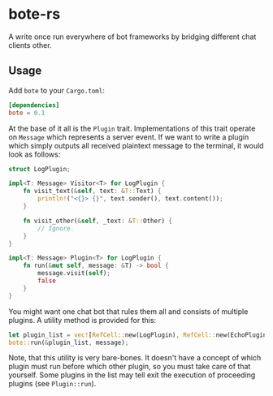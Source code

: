 # bote-rs
A write once run everywhere of bot frameworks by bridging different chat clients other.

## Usage
Add `bote` to your `Cargo.toml`:
```toml
[dependencies]
bote = 0.1
```

At the base of it all is the `Plugin` trait. Implementations of this trait operate on `Message` which represents a server event. If we want to write a plugin which simply outputs all received plaintext message to the terminal, it would look as follows:
```rust
struct LogPlugin;

impl<T: Message> Visitor<T> for LogPlugin {
	fn visit_text(&self, text: &T::Text) {
		println!("<{}> {}", text.sender(), text.content());
	}

	fn visit_other(&self, _text: &T::Other) {
		// Ignore.
	}
}

impl<T: Message> Plugin<T> for LogPlugin {
	fn run(&mut self, message: &T) -> bool {
		message.visit(self);
		false
	}
}
```

You might want one chat bot that rules them all and consists of multiple plugins. A utility method is provided for this:
```rust
let plugin_list = vec![RefCell::new(LogPlugin), RefCell::new(EchoPlugin)]
bote::run(&plugin_list, message);
```

Note, that this utility is very bare-bones. It doesn't have a concept of which plugin must run before which other plugin, so you must take care of that yourself. Some plugins in the list may tell exit the execution of proceeding plugins (see `Plugin::run`).
